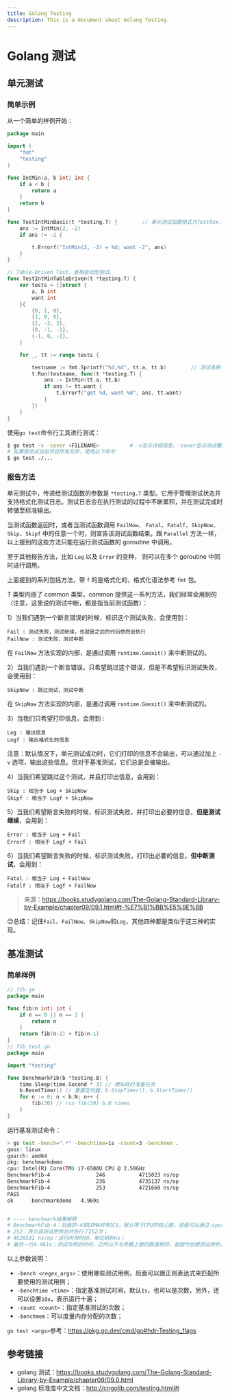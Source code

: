 ```yaml
---
title: Golang Testing
description: This is a document about Golang Testing.
---
```


# Golang 测试

## 单元测试

### 简单示例

从一个简单的样例开始：

```go
package main

import (
    "fmt"
    "testing"
)

func IntMin(a, b int) int {
    if a < b {
        return a
    }
    return b
}

func TestIntMinBasic(t *testing.T) {		// 单元测试函数格式为TestXxx，测试函数的签名必须接收一个指向 testing.T 类型的指针，并且不能返回任何值
    ans := IntMin(2, -2)
    if ans != -2 {

        t.Errorf("IntMin(2, -2) = %d; want -2", ans)
    }
}

// Table-Driven Test，表格驱动型测试。
func TestIntMinTableDriven(t *testing.T) {
    var tests = []struct {
        a, b int
        want int
    }{
        {0, 1, 0},
        {1, 0, 0},
        {2, -2, 2},
        {0, -1, -1},
        {-1, 0, -1},
    }

    for _, tt := range tests {

        testname := fmt.Sprintf("%d,%d", tt.a, tt.b)		// 测试名称
        t.Run(testname, func(t *testing.T) {
            ans := IntMin(tt.a, tt.b)
            if ans != tt.want {
                t.Errorf("got %d, want %d", ans, tt.want)
            }
        })
    }
}
```

使用`go test`命令行工具进行测试：

```bash
$ go test -v -cover <FILENAME>			# -v显示详细信息，-cover显示测试覆盖率
# 如果想测试当前项目所有文件，使用以下命令
$ go test ./...
```

### 报告方法

单元测试中，传递给测试函数的参数是 `*testing.T` 类型。它用于管理测试状态并支持格式化测试日志。测试日志会在执行测试的过程中不断累积，并在测试完成时转储至标准输出。

当测试函数返回时，或者当测试函数调用 `FailNow`、 `Fatal`、`Fatalf`、`SkipNow`、`Skip`、`Skipf` 中的任意一个时，则宣告该测试函数结束。跟 `Parallel` 方法一样，以上提到的这些方法只能在运行测试函数的 goroutine 中调用。

至于其他报告方法，比如 `Log` 以及 `Error` 的变种， 则可以在多个 goroutine 中同时进行调用。

上面提到的系列包括方法，带 `f` 的是格式化的，格式化语法参考 `fmt` 包。

T 类型内嵌了 common 类型，common 提供这一系列方法，我们经常会用到的（注意，这里说的测试中断，都是指当前测试函数）：

1）当我们遇到一个断言错误的时候，标识这个测试失败，会使用到：

```
Fail : 测试失败，测试继续，也就是之后的代码依然会执行
FailNow : 测试失败，测试中断
```

在 `FailNow` 方法实现的内部，是通过调用 `runtime.Goexit()` 来中断测试的。

2）当我们遇到一个断言错误，只希望跳过这个错误，但是不希望标识测试失败，会使用到：

```
SkipNow : 跳过测试，测试中断
```

在 `SkipNow` 方法实现的内部，是通过调用 `runtime.Goexit()` 来中断测试的。

3）当我们只希望打印信息，会用到 :

```
Log : 输出信息
Logf : 输出格式化的信息
```

注意：默认情况下，单元测试成功时，它们打印的信息不会输出，可以通过加上 `-v` 选项，输出这些信息。但对于基准测试，它们总是会被输出。

4）当我们希望跳过这个测试，并且打印出信息，会用到：

```
Skip : 相当于 Log + SkipNow
Skipf : 相当于 Logf + SkipNow
```

5）当我们希望断言失败的时候，标识测试失败，并打印出必要的信息，**但是测试继续**，会用到：

```
Error : 相当于 Log + Fail
Errorf : 相当于 Logf + Fail
```

6）当我们希望断言失败的时候，标识测试失败，打印出必要的信息，**但中断测试**，会用到：

```
Fatal : 相当于 Log + FailNow
Fatalf : 相当于 Logf + FailNow
```

> 来源：https://books.studygolang.com/The-Golang-Standard-Library-by-Example/chapter09/09.1.html#t-%E7%B1%BB%E5%9E%8B

:blush:总结：记住`Fail`、`FailNow`、`SkipNow`和`Log`，其他四种都是类似于这三种的实现。

## 基准测试

### 简单样例

```go
// fib.go
package main

func fib(n int) int {
	if n == 0 || n == 1 {
		return n
	}
	return fib(n-2) + fib(n-1)
}
// fib_test.go
package main

import "testing"

func BenchmarkFib(b *testing.B) {
    time.Sleep(time.Second * 3) // 模拟耗时准备任务
	b.ResetTimer() // 重置定时器，b.StopTimer()，b.StartTimer()
	for n := 0; n < b.N; n++ {
		fib(30) // run fib(30) b.N times
	}
}
```

运行基准测试命令：

```bash
> go test -bench=".*" -benchtime=1s -count=3 -benchmem .
goos: linux
goarch: amd64
pkg: benchmarkdemo
cpu: Intel(R) Core(TM) i7-6500U CPU @ 2.50GHz
BenchmarkFib-4               246           4715823 ns/op               0 B/op          0 allocs/op
BenchmarkFib-4               236           4735137 ns/op               0 B/op          0 allocs/op
BenchmarkFib-4               253           4721660 ns/op               0 B/op          0 allocs/op
PASS
ok      benchmarkdemo   4.969s


# ---- benchmark结果解释
# BenchmarkFib-4：后面的-4即GOMAXPROCS，默认等于CPU的核心数，该值可以通过-cpu=2,4...来进行修改；
# 252：表示该测试用例总共执行了252次；
# 4628531 ns/op：运行所用时间，单位纳秒ns；
# 最后一行4.961s：测试所用的时间，之所以不与参数上面的数值相同，是因为创建测试用例，删除测试用例需要一定的时间.
```

以上参数说明：

- `-bench <regex_args>`：使用哪些测试用例，后面可以跟正则表达式来匹配所要使用的测试用例；
- `-benchtime <time>`：指定基准测试时间，默认`1s`，也可以是次数，另外，还可以设置`10x`，表示运行十遍；
- `-count <count>`：指定基准测试的次数；
- `-benchmem`：可以度量内存分配的次数；

`go test <args>`参考：https://pkg.go.dev/cmd/go#hdr-Testing_flags

## 参考链接

- golang 测试：https://books.studygolang.com/The-Golang-Standard-Library-by-Example/chapter09/09.0.html
- golang 标准库中文文档：http://cngolib.com/testing.html#t